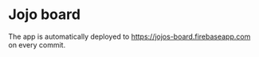 # Jojo board

The app is automatically deployed to https://jojos-board.firebaseapp.com on every commit.
